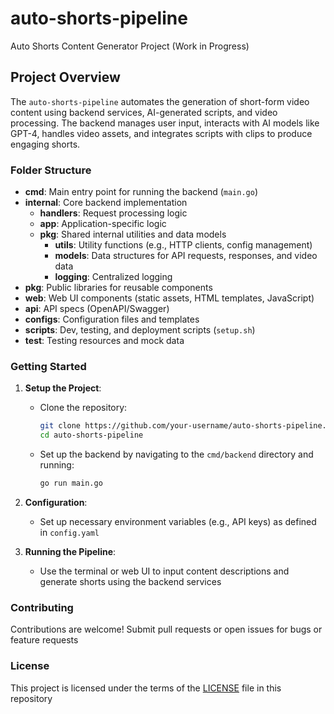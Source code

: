 # auto-shorts-pipeline
Auto Shorts Content Generator Project (Work in Progress)

## Project Overview
The `auto-shorts-pipeline` automates the generation of short-form video content using backend services, AI-generated scripts, and video processing. The backend manages user input, interacts with AI models like GPT-4, handles video assets, and integrates scripts with clips to produce engaging shorts.

### Folder Structure

- **cmd**: Main entry point for running the backend (`main.go`)
- **internal**: Core backend implementation
    - **handlers**: Request processing logic
    - **app**: Application-specific logic
    - **pkg**: Shared internal utilities and data models
        - **utils**: Utility functions (e.g., HTTP clients, config management)
        - **models**: Data structures for API requests, responses, and video data
        - **logging**: Centralized logging
- **pkg**: Public libraries for reusable components
- **web**: Web UI components (static assets, HTML templates, JavaScript)
- **api**: API specs (OpenAPI/Swagger)
- **configs**: Configuration files and templates
- **scripts**: Dev, testing, and deployment scripts (`setup.sh`)
- **test**: Testing resources and mock data

### Getting Started

1. **Setup the Project**:
    - Clone the repository:
        ```bash
        git clone https://github.com/your-username/auto-shorts-pipeline.git
        cd auto-shorts-pipeline
        ```
    - Set up the backend by navigating to the `cmd/backend` directory and running:
        ```bash
        go run main.go
        ```

2. **Configuration**:
    - Set up necessary environment variables (e.g., API keys) as defined in `config.yaml`

3. **Running the Pipeline**:
    - Use the terminal or web UI to input content descriptions and generate shorts using the backend services

### Contributing
Contributions are welcome! Submit pull requests or open issues for bugs or feature requests

### License
This project is licensed under the terms of the [LICENSE](LICENSE) file in this repository
